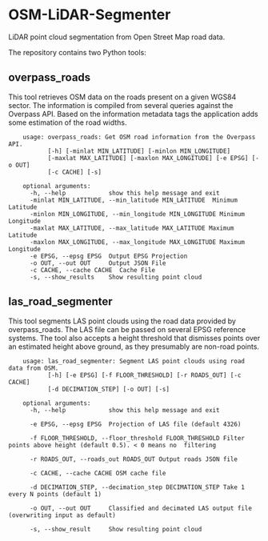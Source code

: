 # OSM-LiDAR-Segmenter

LiDAR point cloud segmentation from Open Street Map road data.

The repository contains two Python tools:

## overpass_roads

This tool retrieves OSM data on the roads present on a given WGS84 sector. The information is compiled from several queries against the Overpass API.
Based on the information metadata tags the application adds some estimation of the road widths.

        usage: overpass_roads: Get OSM road information from the Overpass API.
               [-h] [-minlat MIN_LATITUDE] [-minlon MIN_LONGITUDE]
               [-maxlat MAX_LATITUDE] [-maxlon MAX_LONGITUDE] [-e EPSG] [-o OUT]
               [-c CACHE] [-s]

        optional arguments:
          -h, --help            show this help message and exit
          -minlat MIN_LATITUDE, --min_latitude MIN_LATITUDE  Minimum Latitude
          -minlon MIN_LONGITUDE, --min_longitude MIN_LONGITUDE Minimum Longitude
          -maxlat MAX_LATITUDE, --max_latitude MAX_LATITUDE Maximum Latitude
          -maxlon MAX_LONGITUDE, --max_longitude MAX_LONGITUDE Maximum Longitude
          -e EPSG, --epsg EPSG  Output EPSG Projection
          -o OUT, --out OUT     Output JSON File
          -c CACHE, --cache CACHE  Cache File
          -s, --show_results    Show resulting point cloud

## las_road_segmenter

This tool segments LAS point clouds using the road data provided by overpass_roads. The LAS file can be passed on several EPSG reference systems.
The tool also accepts a height threshold that dismisses points over an estimated height above ground, as they presumably are non-road points. 

        usage: las_road_segmenter: Segment LAS point clouds using road data from OSM.
               [-h] [-e EPSG] [-f FLOOR_THRESHOLD] [-r ROADS_OUT] [-c CACHE]
               [-d DECIMATION_STEP] [-o OUT] [-s]

        optional arguments:
          -h, --help            show this help message and exit

          -e EPSG, --epsg EPSG  Projection of LAS file (default 4326)

          -f FLOOR_THRESHOLD, --floor_threshold FLOOR_THRESHOLD Filter points above height (default 0.5). < 0 means no  filtering

          -r ROADS_OUT, --roads_out ROADS_OUT Output roads JSON file

          -c CACHE, --cache CACHE OSM cache file

          -d DECIMATION_STEP, --decimation_step DECIMATION_STEP Take 1 every N points (default 1)

          -o OUT, --out OUT     Classified and decimated LAS output file (overwriting input as default)

          -s, --show_result     Show resulting point cloud
